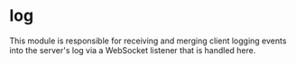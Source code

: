 # log

This module is responsible for receiving and merging client logging events into the server's log
via a WebSocket listener that is handled here.
